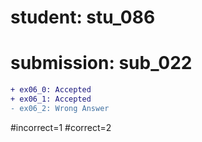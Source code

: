 # student: stu_086
# submission: sub_022

```diff
+ ex06_0: Accepted
+ ex06_1: Accepted
- ex06_2: Wrong Answer
```
#incorrect=1
#correct=2
